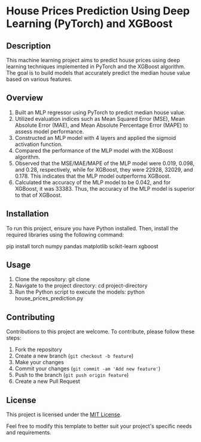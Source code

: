 # House Prices Prediction Using Deep Learning (PyTorch) and XGBoost

## Description
This machine learning project aims to predict house prices using deep learning techniques implemented in PyTorch and the XGBoost algorithm. The goal is to build models that accurately predict the median house value based on various features.

## Overview
1. Built an MLP regressor using PyTorch to predict median house value.
2. Utilized evaluation indices such as Mean Squared Error (MSE), Mean Absolute Error (MAE), and Mean Absolute Percentage Error (MAPE) to assess model performance.
3. Constructed an MLP model with 4 layers and applied the sigmoid activation function.
4. Compared the performance of the MLP model with the XGBoost algorithm.
5. Observed that the MSE/MAE/MAPE of the MLP model were 0.019, 0.098, and 0.28, respectively, while for XGBoost, they were 22928, 32029, and 0.178. This indicates that the MLP model outperforms XGBoost.
6. Calculated the accuracy of the MLP model to be 0.042, and for XGBoost, it was 33383. Thus, the accuracy of the MLP model is superior to that of XGBoost.

## Installation
To run this project, ensure you have Python installed. Then, install the required libraries using the following command:

pip install torch numpy pandas matplotlib scikit-learn xgboost

## Usage
1. Clone the repository: git clone <repository-url>
2. Navigate to the project directory: cd project-directory
3.  Run the Python script to execute the models: python house_prices_prediction.py


## Contributing
Contributions to this project are welcome. To contribute, please follow these steps:
1. Fork the repository
2. Create a new branch (`git checkout -b feature`)
3. Make your changes
4. Commit your changes (`git commit -am 'Add new feature'`)
5. Push to the branch (`git push origin feature`)
6. Create a new Pull Request

## License
This project is licensed under the [MIT License](LICENSE).

Feel free to modify this template to better suit your project's specific needs and requirements.





